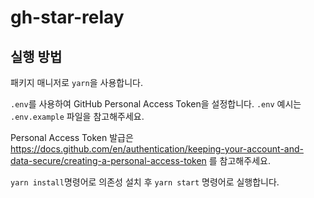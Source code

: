 # gh-star-relay

## 실행 방법

패키지 매니저로 `yarn`을 사용합니다.

`.env`를 사용하여 GitHub Personal Access Token을 설정합니다. `.env` 예시는 `.env.example` 파일을 참고해주세요.

Personal Access Token 발급은 https://docs.github.com/en/authentication/keeping-your-account-and-data-secure/creating-a-personal-access-token 를 참고해주세요.

`yarn install`명령어로 의존성 설치 후 `yarn start` 명령어로 실행합니다.
